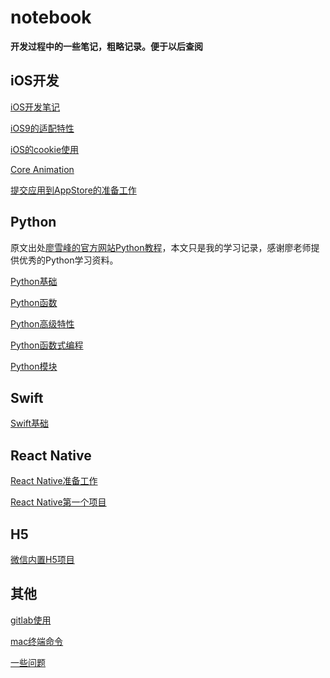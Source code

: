 # notebook

**开发过程中的一些笔记，粗略记录。便于以后查阅**

## iOS开发

[iOS开发笔记](https://github.com/mxdios/notebook/blob/master/notebooks/iOS%E5%BC%80%E5%8F%91%E7%AC%94%E8%AE%B0.md)

[iOS9的适配特性](https://github.com/mxdios/notebook/blob/master/notebooks/ios9%E7%9A%84%E9%80%82%E9%85%8D%E7%89%B9%E6%80%A7.md)

[iOS的cookie使用](https://github.com/mxdios/notebook/blob/master/notebooks/ios%E7%9A%84cookie%E4%BD%BF%E7%94%A8.md)

[Core Animation](https://github.com/mxdios/notebook/blob/master/notebooks/core_animation.md)

[提交应用到AppStore的准备工作](https://github.com/mxdios/notebook/blob/master/notebooks/%E6%8F%90%E4%BA%A4%E5%BA%94%E7%94%A8%E5%88%B0AppStore%E5%87%86%E5%A4%87%E5%B7%A5%E4%BD%9C.md)


## Python

原文出处[廖雪峰的官方网站Python教程](http://www.liaoxuefeng.com/wiki/0014316089557264a6b348958f449949df42a6d3a2e542c000)，本文只是我的学习记录，感谢廖老师提供优秀的Python学习资料。

[Python基础](https://github.com/mxdios/notebook/blob/master/notebooks/Python%E5%9F%BA%E7%A1%80.md)

[Python函数](https://github.com/mxdios/notebook/blob/master/notebooks/Python%E5%87%BD%E6%95%B0.md)

[Python高级特性](https://github.com/mxdios/notebook/blob/master/notebooks/Python%E9%AB%98%E7%BA%A7%E7%89%B9%E6%80%A7.md)

[Python函数式编程](https://github.com/mxdios/notebook/blob/master/notebooks/Python%E5%87%BD%E6%95%B0%E5%BC%8F%E7%BC%96%E7%A8%8B.md)

[Python模块](https://github.com/mxdios/notebook/blob/master/notebooks/Python%E6%A8%A1%E5%9D%97.md)

## Swift

[Swift基础](https://github.com/mxdios/notebook/blob/master/notebooks/Swift%E5%9F%BA%E7%A1%80.md)

## React Native

[React Native准备工作](https://github.com/mxdios/notebook/blob/master/notebooks/ReactNative%E5%87%86%E5%A4%87%E5%B7%A5%E4%BD%9C.md)

[React Native第一个项目](https://github.com/mxdios/notebook/blob/master/notebooks/ReactNative%E7%AC%AC%E4%B8%80%E4%B8%AA%E9%A1%B9%E7%9B%AE.md)

## H5

[微信内置H5项目](https://github.com/mxdios/notebook/blob/master/notebooks/%E5%BE%AE%E4%BF%A1%E5%86%85%E7%BD%AEH5%E9%A1%B9%E7%9B%AE.md)

## 其他

[gitlab使用](https://github.com/mxdios/notebook/blob/master/notebooks/gitlab%E4%BD%BF%E7%94%A8%E6%AD%A5%E9%AA%A4.md)

[mac终端命令](https://github.com/mxdios/notebook/blob/master/notebooks/mac%E7%BB%88%E7%AB%AF%E5%91%BD%E4%BB%A4.md)

[一些问题](https://github.com/mxdios/notebook/blob/master/notebooks/%E4%B8%80%E4%BA%9B%E9%97%AE%E9%A2%98.md)


